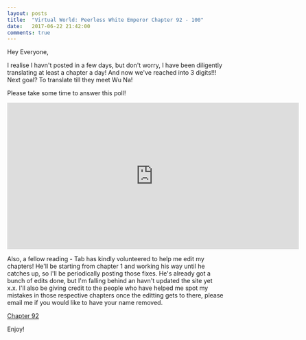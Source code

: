```yaml
---
layout: posts
title:  "Virtual World: Peerless White Emperor Chapter 92 - 100"
date:   2017-06-22 21:42:00
comments: true
---
```


Hey Everyone,

I realise I havn't posted in a few days, but don't worry, I have been diligently translating at least a chapter a day! And now we've reached into 3 digits!!! Next goal? To translate till they meet Wu Na!

Please take some time to answer this poll!

<iframe src="https://www.strawpoll.me/embed_1/13262132" style="width:680px;height:342px;border:0;">Loading poll...</iframe>

Also, a fellow reading - Tab has kindly volunteered to help me edit my chapters! He'll be starting from chapter 1 and working his way until he catches up, so I'll be periodically posting those fixes. He's already got a bunch of edits done, but I'm falling behind an havn't updated the site yet x.x. I'll also be giving credit to the people who have helped me spot my mistakes in those respective chapters once the editting gets to there, please email me if you would like to have your name removed. 

[Chapter 92][vwpwe0092]

Enjoy!

[vwpwe0092]: {{site.url}}/translations/vwpwe/0092.html
